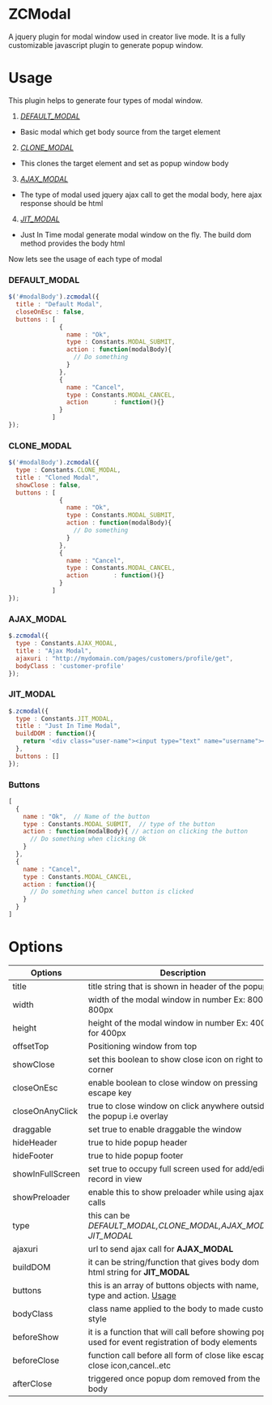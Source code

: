 # ZCModal
A jquery plugin for modal window used in creator live mode.
It is a fully customizable javascript plugin to generate popup window.

# Usage

This plugin helps to generate four types of modal window.

1. [*DEFAULT_MODAL*](#default_modal)
  - Basic modal which get body source from the target element
2. [*CLONE_MODAL*](#clone_modal)
  - This clones the target element and set as popup window body
3. [*AJAX_MODAL*](#ajax_modal)
  - The type of modal used jquery ajax call to get the modal body, here ajax response should be html
4. [*JIT_MODAL*](#jit_modal)
  - Just In Time modal generate modal window on the fly. The build dom method provides the body html

Now lets see the usage of each type of modal

### DEFAULT_MODAL

```js
$('#modalBody').zcmodal({
  title : "Default Modal",
  closeOnEsc : false,
  buttons : [
              {
                name : "Ok",
                type : Constants.MODAL_SUBMIT,
                action : function(modalBody){
                  // Do something
                }
              },
              {
                name : "Cancel",
                type : Constants.MODAL_CANCEL,
                action       : function(){}
              }
            ]
});
```
### CLONE_MODAL

```js
$('#modalBody').zcmodal({
  type : Constants.CLONE_MODAL,
  title : "Cloned Modal",
  showClose : false,
  buttons : [
              {
                name : "Ok",
                type : Constants.MODAL_SUBMIT,
                action : function(modalBody){
                  // Do something
                }
              },
              {
                name : "Cancel",
                type : Constants.MODAL_CANCEL,
                action       : function(){}
              }
            ]
});
```


### AJAX_MODAL

```js
$.zcmodal({
  type : Constants.AJAX_MODAL,
  title : "Ajax Modal",
  ajaxuri : "http://mydomain.com/pages/customers/profile/get",
  bodyClass : 'customer-profile'
});
```

### JIT_MODAL

```js
$.zcmodal({
  type : Constants.JIT_MODAL,
  title : "Just In Time Modal",
  buildDOM : function(){
    return '<div class="user-name"><input type="text" name="username"></div>';
  },
  buttons : []
});
```

### Buttons

```js
[
  {
    name : "Ok",  // Name of the button
    type : Constants.MODAL_SUBMIT,  // type of the button
    action : function(modalBody){ // action on clicking the button
      // Do something when clicking Ok
    }
  },
  {
    name : "Cancel",
    type : Constants.MODAL_CANCEL,
    action : function(){
      // Do something when cancel button is clicked
    }
  }
]
```


# Options

| Options       | Description |  Default |
| ------------- |-------------|----------|
|title  | title string that is shown in header of the popup | null|
| width     | width of the modal window in number Ex: 800 for 800px|  null  |
| height    | height of the modal window in number Ex: 400 for 400px| null  |
| offsetTop | Positioning window from top| 150  |
| showClose |  set this boolean to show close icon on right top corner  | false|
| closeOnEsc|  enable boolean to close window on pressing escape key | true |
| closeOnAnyClick | true to close window on click anywhere outside the popup i.e overlay| true|
| draggable | set true to enable draggable the window | false|
| hideHeader| true to hide popup header | false|
| hideFooter| true to hide popup footer | false|
| showInFullScreen| set true to occupy full screen used for add/edit record in view | false|
| showPreloader | enable this to show preloader while using ajax calls| false|
| type | this can be *DEFAULT_MODAL,CLONE_MODAL,AJAX_MODAL, JIT_MODAL* | DEFAULT_MODAL|
| ajaxuri| url to send ajax call for **AJAX_MODAL**|  null |
| buildDOM | it can be string/function that gives body dom html string for **JIT_MODAL** | null|
| buttons | this is an array of buttons objects with name, type and action. [Usage](#buttons)| []|
|bodyClass  | class name applied to the body to made custom style | null|
| beforeShow| it is a function that will call before showing popup used for event registration of body elements | null |
|beforeClose | function call before all form of close like escape, close icon,cancel..etc | null|
| afterClose| triggered once popup dom removed from the body  | null|

